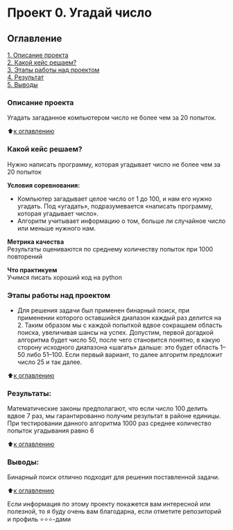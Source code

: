 # Проект 0. Угадай число

## Оглавление  
[1. Описание проекта](https://github.com/JaneKilpi/sf_ds_jane/tree/main/project_0/README.md#Описание-проекта)  
[2. Какой кейс решаем?](https://github.com/JaneKilpi/sf_ds_jane/tree/main/project_0/README.md#Какой-кейс-решаем)  
[3. Этапы работы над проектом](https://github.com/JaneKilpi/sf_ds_jane/tree/main/project_0/README.md#Этапы-работы-над-проектом)  
[4. Результат](https://github.com/JaneKilpi/sf_ds_jane/tree/main/project_0/README.md#Результат)    
[5. Выводы](https://github.com/JaneKilpi/sf_ds_jane/tree/main/project_0/README.md#Выводы) 

### Описание проекта    
Угадать загаданное компьютером число не более чем за 20 попыток.

:arrow_up:[к оглавлению](https://github.com/JaneKilpi/sf_ds_jane/tree/main/project_0/README.md#Оглавление)


### Какой кейс решаем?    
Нужно написать программу, которая угадывает число не более чем за 20 попыток

**Условия соревнования:**  
- Компьютер загадывает целое число от 1 до 100, и нам его нужно угадать. Под «угадать», подразумевается «написать программу, которая угадывает число».
- Алгоритм учитывает информацию о том, больше ли случайное число или меньше нужного нам.

**Метрика качества**     
Результаты оцениваются по среднему количеству попыток при 1000 повторений

**Что практикуем**     
Учимся писать хороший код на python



### Этапы работы над проектом

- Для решения задачи был применен бинарный поиск, при применении которого оставшийся диапазон каждый раз делится на 2. Таким образом мы с каждой попыткой вдвое сокращаем область поиска, увеличивая шансы на успех.
Допустим, первой догадкой алгоритма будет число 50, после чего становится понятно, в какую сторону исходного диапазона «шагать» дальше: это будет область 1–50 либо 51–100. Если первый вариант, то далее алгоритм предложит число 25 и так далее. 

:arrow_up:[к оглавлению](https://github.com/JaneKilpi/sf_ds_jane/tree/main/project_0/README.md#Оглавление)


### Результаты: 

Математические законы предполагают, что если число 100 делить вдвое 7 раз, мы гарантированно получим результат в районе единицы.
При тестировании данного алгоритма 1000 раз среднее количество попыток угадывания равно 6


:arrow_up:[к оглавлению](https://github.com/JaneKilpi/sf_ds_jane/tree/main/project_0/README.md#Оглавление)


### Выводы:  

Бинарный поиск отлично подходит для решения поставленной задачи.

:arrow_up:[к оглавлению](https://github.com/JaneKilpi/sf_ds_jane/tree/main/project_0/README.md#Оглавление)


Если информация по этому проекту покажется вам интересной или полезной, то я буду очень вам благодарна, если отметите репозиторий и профиль ⭐️⭐️⭐️-дами